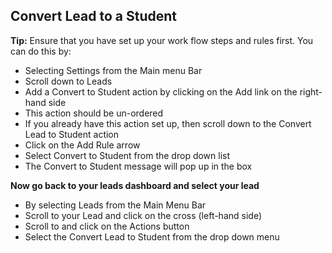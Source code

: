## **Convert Lead to a Student**
**Tip:** Ensure that you have set up your work flow steps and rules first. You can do this by:
-	Selecting Settings from the Main menu Bar
-	Scroll down to Leads
-	Add a Convert to Student action by clicking on the Add link on the right-hand side
-	This action should be un-ordered
-	If you already have this action set up, then scroll down to the Convert Lead to Student action 
-	Click on the Add Rule arrow
-	Select Convert to Student from the drop down list
-	The Convert to Student message will pop up in the box

**Now go back to your leads dashboard and select your lead**
-	By selecting Leads from the Main Menu Bar
-	Scroll to your Lead and click on the cross (left-hand side)
-	Scroll to and click on the Actions button
-	Select the Convert Lead to Student from the drop down menu



